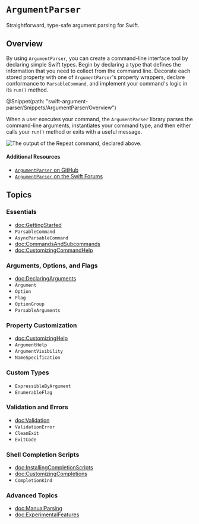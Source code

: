 # ``ArgumentParser``

Straightforward, type-safe argument parsing for Swift.

## Overview

By using `ArgumentParser`, you can create a command-line interface tool
by declaring simple Swift types.
Begin by declaring a type that defines
the information that you need to collect from the command line.
Decorate each stored property with one of `ArgumentParser`'s property wrappers,
declare conformance to ``ParsableCommand``,
and implement your command's logic in its `run()` method.

@Snippet(path: "swift-argument-parser/Snippets/ArgumentParser/Overview")

When a user executes your command, 
the `ArgumentParser` library parses the command-line arguments,
instantiates your command type,
and then either calls your `run()` method or exits with a useful message.

![The output of the Repeat command, declared above.](repeat.png)

#### Additional Resources

- [`ArgumentParser` on GitHub](https://github.com/apple/swift-argument-parser/)
- [`ArgumentParser` on the Swift Forums](https://forums.swift.org/c/related-projects/argumentparser/60)

## Topics

### Essentials

- <doc:GettingStarted>
- ``ParsableCommand``
- ``AsyncParsableCommand``
- <doc:CommandsAndSubcommands>
- <doc:CustomizingCommandHelp>

### Arguments, Options, and Flags

- <doc:DeclaringArguments>
- ``Argument``
- ``Option``
- ``Flag``
- ``OptionGroup``
- ``ParsableArguments``

### Property Customization

- <doc:CustomizingHelp>
- ``ArgumentHelp``
- ``ArgumentVisibility``
- ``NameSpecification``

### Custom Types

- ``ExpressibleByArgument``
- ``EnumerableFlag``

### Validation and Errors

- <doc:Validation>
- ``ValidationError``
- ``CleanExit``
- ``ExitCode``

### Shell Completion Scripts

- <doc:InstallingCompletionScripts>
- <doc:CustomizingCompletions>
- ``CompletionKind``

### Advanced Topics

- <doc:ManualParsing>
- <doc:ExperimentalFeatures>
